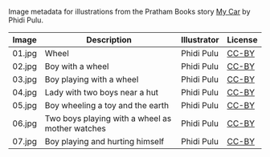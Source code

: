 Image metadata for illustrations from the Pratham Books story [My Car](https://storyweaver.org.in/stories/355-my-car) by Phidi Pulu.

Image | Description | Illustrator | License
----- | ----------- | ----------- | -------
01.jpg | Wheel  | Phidi Pulu | [CC-BY](https://creativecommons.org/licenses/by/4.0/)
02.jpg | Boy with a wheel  | Phidi Pulu | [CC-BY](https://creativecommons.org/licenses/by/4.0/)
03.jpg | Boy playing with a wheel | Phidi Pulu | [CC-BY](https://creativecommons.org/licenses/by/4.0/)
04.jpg | Lady with two boys near a hut | Phidi Pulu | [CC-BY](https://creativecommons.org/licenses/by/4.0/)
05.jpg | Boy wheeling a toy and the earth | Phidi Pulu | [CC-BY](https://creativecommons.org/licenses/by/4.0/)
06.jpg | Two boys playing with a wheel as mother watches  | Phidi Pulu | [CC-BY](https://creativecommons.org/licenses/by/4.0/)
07.jpg | Boy playing and hurting himself | Phidi Pulu | [CC-BY](https://creativecommons.org/licenses/by/4.0/)

